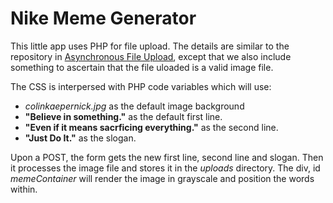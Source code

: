# Nike Meme Generator

This little app uses PHP for file upload. The details are similar to the repository in [Asynchronous File Upload](https://github.com/teochewthunder/asynchronous-file-upload), except that we also include something to ascertain that the file uloaded is a valid image file.

The CSS is interpersed with PHP code variables which will use:
- *colinkaepernick.jpg* as the default image background
- **"Believe in something."** as the default first line.
- **"Even if it means sacrficing everything."** as the second line.
- **"Just Do It."** as the slogan.

Upon a POST, the form gets the new first line, second line and slogan. Then it processes the image file and stores it in the *uploads* directory. The div, id *memeContainer* will render the image in grayscale and position the words within.
